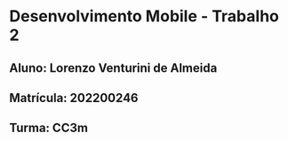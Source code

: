 # Desenvolvimento Mobile - Trabalho 2
## Aluno: Lorenzo Venturini de Almeida
## Matrícula: 202200246
## Turma: CC3m
